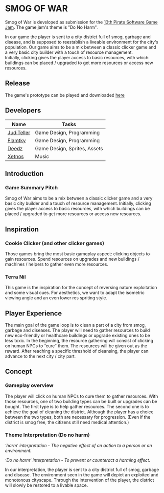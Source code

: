 # SMOG OF WAR
Smog of War is developed as submission for the [13th Pirate Software Game Jam](https://develop.games/gamejam/). The game jam's theme is "Do No Harm".  

In our game the player is sent to a city district full of smog, garbage and disease, and is supposed to reestablish a liveable environment for the city's population. 
Our game aims to be a mix between a classic clicker game and a very basic city builder with a touch of resource management.  
Initially, clicking gives the player access to basic resources, with which buildings can be placed / upgraded to get more resources or access new resources.

## Release
The game's prototype can be played and downloaded [here](https://lunide.itch.io/smog-of-war)


## Developers 
Name | Tasks |  
--- | --- | 
[JudiTeller](https://github.com/JudiTeller) | Game Design, Programming
[Flamtky](https://github.com/Flamtky) | Game Design, Programming
[Deedz](https://github.com/DeeDz-x) | Game Design, Sprites, Assets
[Xetnos](https://github.com/lXetnosl) | Music


## Introduction
### Game Summary Pitch
Smog of War aims to be a mix between a classic clicker game and a very basic city builder and a touch of resource management. 
Initially, clicking gives the player access to basic resources, with which buildings can be placed / upgraded to get more resources or access new resources.


## Inspiration
### Cookie Clicker (and other clicker games)
Those games bring the most basic gameplay aspect: clicking objects to gain resources. Spend resources on upgrades and new buildings / machines / helpers to gather even more resources.

### Terra Nil
This game is the inspiration for the concept of reversing nature exploitation and some visual cues. For aesthetics, we want to adapt the isometric viewing angle and an even lower res spriting style.


## Player Experience
The main goal of the game loop is to clean a part of a city from smog, garbage and diseases.
The player will need to gather resources to build new eco-friendly or healthcare buildings or upgrade existing ones to be less toxic.
In the beginning, the resource gathering will consist of clicking on human NPCs to “cure” them. The resources will be given out as the reward.
After reaching a specific threshold of cleansing, the player can advance to the next city / city part.


## Concept
### Gameplay overview
The player will click on human NPCs to cure them to gather resources.
With those resources, one of two building types can be built or upgrades can be bought. 
The first type is to help gather resources. The second one is to achieve the goal of cleaning the district.
Although the player has a choice between the two types, both are necessary for progression. (Even if the district is smog free, the citizens still need medical attention.)

### Theme Interpretation (Do no harm)
*‘harm’ interpretation - The negative effect of an action to a person or an environment.*

*‘Do no harm’ interpretation - To prevent or counteract a harming effect.*

In our interpretation, the player is sent to a city district full of smog, garbage and disease. The environment seen in the game will depict an exploited and monotonous cityscape.
Through the intervention of the player, the district will slowly be restored to a livable space.
